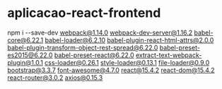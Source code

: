 # aplicacao-react-frontend


npm i --save-dev webpack@1.14.0 webpack-dev-server@1.16.2 babel-core@6.22.1 babel-loader@6.2.10 babel-plugin-react-html-attrs@2.0.0 babel-plugin-transform-object-rest-spread@6.22.0 babel-preset-es2015@6.22.0 babel-preset-react@6.22.0 extract-text-webpack-plugin@1.0.1 css-loader@0.26.1 style-loader@0.13.1 file-loader@0.9.0 bootstrap@3.3.7 font-awesome@4.7.0 react@15.4.2 react-dom@15.4.2 react-router@3.0.2 axios@0.15.3




